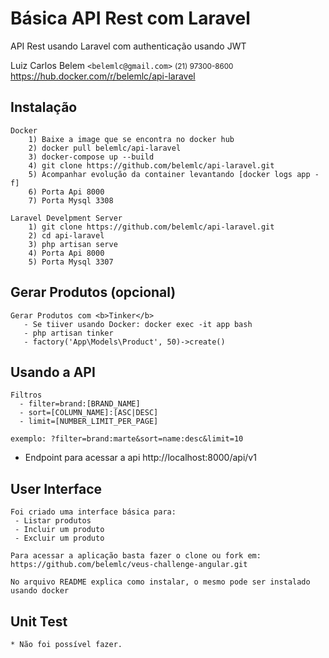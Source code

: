 # Básica API Rest com Laravel

API Rest usando Laravel com authenticação usando JWT

Luiz Carlos Belem `<belemlc@gmail.com>`
<small>(21) 97300-8600</small>
https://hub.docker.com/r/belemlc/api-laravel

## Instalação
    Docker
        1) Baixe a image que se encontra no docker hub
        2) docker pull belemlc/api-laravel
        3) docker-compose up --build
        4) git clone https://github.com/belemlc/api-laravel.git
        5) Acompanhar evolução da container levantando [docker logs app -f]
        6) Porta Api 8000
        7) Porta Mysql 3308

    Laravel Develpment Server
        1) git clone https://github.com/belemlc/api-laravel.git
        2) cd api-laravel
        3) php artisan serve
        4) Porta Api 8000
        5) Porta Mysql 3307



## Gerar Produtos (opcional)
    Gerar Produtos com <b>Tinker</b>
       - Se tiiver usando Docker: docker exec -it app bash
       - php artisan tinker
       - factory('App\Models\Product', 50)->create()

## Usando a API

    Filtros
      - filter=brand:[BRAND_NAME]
      - sort=[COLUMN_NAME]:[ASC|DESC]
      - limit=[NUMBER_LIMIT_PER_PAGE]
     
    exemplo: ?filter=brand:marte&sort=name:desc&limit=10

* Endpoint para acessar a api
    http://localhost:8000/api/v1

## User Interface
    Foi criado uma interface básica para: 
     - Listar produtos
     - Incluir um produto 
     - Excluir um produto
    
    Para acessar a aplicação basta fazer o clone ou fork em:
    https://github.com/belemlc/veus-challenge-angular.git

    No arquivo README explica como instalar, o mesmo pode ser instalado usando docker

## Unit Test
    * Não foi possível fazer.

